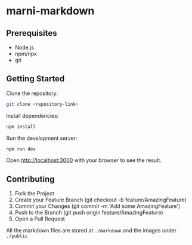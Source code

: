 # marni-markdown

## Prerequisites

- Node.js
- npm/npx
- git

## Getting Started

Clone the repository:

```bash
git clone <repository-link>
```

Install dependencies:

```bash
npm install
```

Run the development server:

```bash
npm run dev
```

Open [http://localhost:3000](http://localhost:3000) with your browser to see the result.

## Contributing

1. Fork the Project
2. Create your Feature Branch (git checkout -b feature/AmazingFeature)
3. Commit your Changes (git commit -m 'Add some AmazingFeature')
4. Push to the Branch (git push origin feature/AmazingFeature)
5. Open a Pull Request

All the markdown files are stored at `./markdown` and the images under `./public`
